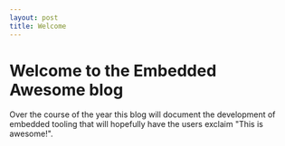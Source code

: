 ```yaml
---
layout: post
title: Welcome
---
```

# Welcome to the Embedded Awesome blog

Over the course of the year this blog will document the development of embedded tooling that will hopefully have
the users exclaim "This is awesome!".
